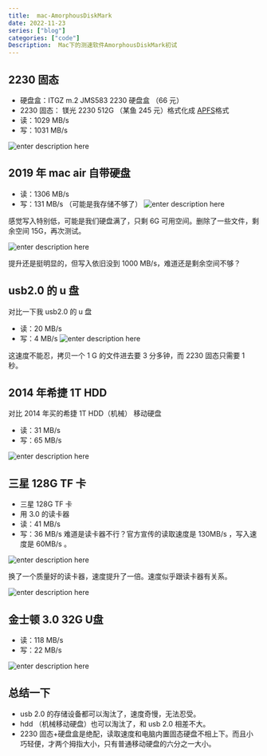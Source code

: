 ```yaml
---
title:  mac-AmorphousDiskMark
date: 2022-11-23
series: ["blog"]
categories: ["code"]
Description:  Mac下的测速软件AmorphousDiskMark初试
---
```

## 2230 固态
- 硬盘盒：ITGZ  m.2 JMS583  2230 硬盘盒 （66 元）
- 2230 固态： 镁光 2230 512G （某鱼 245 元）格式化成 [APFS](https://evestorm.github.io/posts/33677/)格式
- 读：1029 MB/s
- 写：1031 MB/s

![enter description here](https://cdn.sxy21.cn/static/imgs/1669186717752.png)

## 2019 年 mac air 自带硬盘 
- 读：1306 MB/s
- 写：131 MB/s （可能是我存储不够了）
![enter description here](https://cdn.sxy21.cn/static/imgs/1669187655393.png)

感觉写入特别低，可能是我们硬盘满了，只剩 6G 可用空间。删除了一些文件，剩余空间 15G，再次测试。

![enter description here](https://cdn.sxy21.cn/static/imgs/1669188907356.png)

提升还是挺明显的，但写入依旧没到 1000 MB/s，难道还是剩余空间不够？

## usb2.0 的 u 盘
对比一下我 usb2.0 的 u 盘
- 读：20 MB/s
- 写：4 MB/s 
![enter description here](https://cdn.sxy21.cn/static/imgs/1669190236680.png)


这速度不能忍，拷贝一个 1 G 的文件进去要 3 分多钟，而 2230 固态只需要 1 秒。

## 2014 年希捷 1T HDD
对比 2014 年买的希捷 1T HDD（机械） 移动硬盘
- 读：31 MB/s
- 写：65 MB/s 

![enter description here](https://cdn.sxy21.cn/static/imgs/1669260111160.png)


## 三星 128G TF 卡
- 三星 128G TF 卡
- 用 3.0 的读卡器
- 读：41 MB/s
- 写：36 MB/s
 难道是读卡器不行？官方宣传的读取速度是 130MB/s ，写入速度是 60MB/s 。
 
![enter description here](https://cdn.sxy21.cn/static/imgs/1669269057667.png)

换了一个质量好的读卡器，速度提升了一倍。速度似乎跟读卡器有关系。

![enter description here](https://cdn.sxy21.cn/static/imgs/1669269791003.png)




## 金士顿 3.0 32G U盘
- 读：118 MB/s
- 写：22 MB/s


![enter description here](https://cdn.sxy21.cn/static/imgs/1669274820114.png)



## 总结一下
- usb 2.0 的存储设备都可以淘汰了，速度奇慢，无法忍受。
- hdd （机械移动硬盘）也可以淘汰了，和 usb 2.0 相差不大。
- 2230 固态+硬盘盒是绝配，读取速度和电脑内置固态硬盘不相上下。而且小巧轻便，才两个拇指大小，只有普通移动硬盘的六分之一大小。

